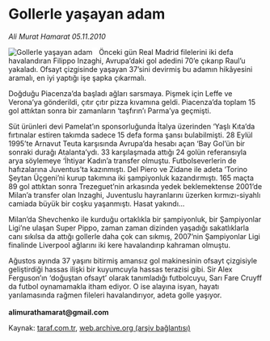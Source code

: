# Gollerle yaşayan adam

*Ali Murat Hamarat 05.11.2010*

<div class="yazi"><img align="left" alt="Gollerle yaşayan adam" border="0" src="http://www.taraf.com.tr/fotoraflar/makaleler/gollerle-yasayan-adam_9239_orijinal.jpg" style="border-right-width:10px; border-color:#FFFFFF"/><p>Önceki gün Real Madrid filelerini iki defa havalandıran Filippo Inzaghi, Avrupa’daki gol adedini 70’e çıkarıp Raul’u yakaladı. Ofsayt çizgisinde yaşayan 37’sini devirmiş bu adamın hikâyesini aramalı, en iyi yaptığı işe şapka çıkarmalı. </p>
<p>Doğduğu Piacenza’da başladı ağları sarsmaya. Pişmek için Leffe ve Verona’ya gönderildi, çıtır çıtır pizza kıvamına geldi. Piacenza’da toplam 15 gol attıktan sonra bir zamanların ‘taşfırın’ı Parma’ya geçmişti. </p>
<p>Süt ürünleri devi Pamelat’ın sponsorluğunda İtalya üzerinden ‘Yaşlı Kıta’da fırtınalar estiren takımda sadece 15 defa forma şansı bulabilmişti. 28 Eylül 1995’te Arnavut Teuta karşısında Avrupa’da hesabı açan ‘Bay Gol’ün bir sonraki durağı Atalanta’ydı. 33 karşılaşmada attığı 24 golün referansıyla arya söylemeye ‘İhtiyar Kadın’a transfer olmuştu. Futbolseverlerin de hafızalarına Juventus’ta kazınmıştı. Del Piero ve Zidane ile adeta ‘Torino Şeytan Üçgeni’ni kurup takımına iki şampiyonluk kazandırmıştı. 165 maçta 89 gol attıktan sonra Trezeguet’nin arkasında yedek beklemektense 2001’de Milan’a transfer olan Inzaghi, Juventuslu hayranlarını üzerken kırmızı-siyahlı camiada büyük bir coşku yaşanmıştı. Hasat yakındı...</p>
<p>Milan’da Shevchenko ile kurduğu ortaklıkla bir şampiyonluk, bir Şampiyonlar Ligi’ne ulaşan Super Pippo, zaman zaman dizinden yaşadığı sakatlıklarla canı sıkılsa da attığı gollerle daha çok can sıkmış, 2007’nin Şampiyonlar Ligi finalinde Liverpool ağlarını iki kere havalandırıp kahraman olmuştu. </p>
<p>Ağustos ayında 37 yaşını bitirmiş amansız gol makinesinin ofsayt çizgisiyle geliştirdiği hassas ilişki bir kuyumcuyla hassas terazisi gibi. Sir Alex Ferguson’ın ‘doğuştan ofsayt’ olarak tanımladığı futbolcuyu, Sarı Fare Cruyff da futbol oynamamakla itham ediyor. O ise alayına isyan, hayatı yarılamasında rağmen fileleri havalandırıyor, adeta golle yaşıyor. <br/><br/><b>alimurathamarat@gmail.com</b></p></div>

Kaynak: [taraf.com.tr](http://www.taraf.com.tr:80/ali-murat-hamarat/makale-gollerle-yasayan-adam.htm), [web.archive.org (arşiv bağlantısı)](http://web.archive.org/web/20101107060857/http://www.taraf.com.tr:80/ali-murat-hamarat/makale-gollerle-yasayan-adam.htm)
